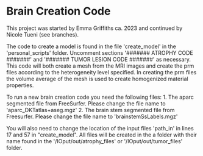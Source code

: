 # Brain Creation Code

This project was started by Emma Griffiths ca. 2023 and continued by Nicole Tueni (see branches).

The code to create a model is found in the file 'create_model' in the 'personal_scripts' folder. 
Uncomment sections '####### ATROPHY CODE #######' and '####### TUMOR LESION CODE #######' as necessary.
This code will both create a mesh from the MRI images and create the prm files according to the heterogeneity level specified.
In creating the prm files the volume average of the mesh is used to create homogenized material properties.

To run a new brain creation code you need the following files:
	1. The aparc segmented file from FreeSurfer. Please change the file name to 'aparc_DKTatlas+aseg.mgz'
	2. The brain stem segmented file from Freesurfer. Please change the file name to 'brainstemSsLabels.mgz'
	
You will also need to change the location of the input files 'path_in' in lines 17 and 57 in "create_model".
All files will be created in the a folder with their name found in the '/IOput/out/atrophy_files' or '/IOput/out/tumor_files' folder.
